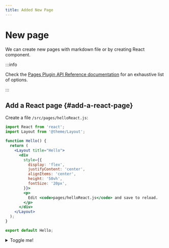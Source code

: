 ```yaml
---
title: Added New Page
---
```


# New page 

We can create new pages with markdown file or by creating React component.

:::info

Check the [Pages Plugin API Reference documentation](./../api/plugins/plugin-content-pages.md) for an exhaustive list of options.

:::


## Add a React page {#add-a-react-page}

Create a file `/src/pages/helloReact.js`:

```jsx title="/src/pages/helloReact.js"
import React from 'react';
import Layout from '@theme/Layout';

function Hello() {
  return (
    <Layout title="Hello">
      <div
        style={{
          display: 'flex',
          justifyContent: 'center',
          alignItems: 'center',
          height: '50vh',
          fontSize: '20px',
        }}>
        <p>
          Edit <code>pages/helloReact.js</code> and save to reload.
        </p>
      </div>
    </Layout>
  );
}

export default Hello;
```
<details>
  <summary>Toggle me!</summary>
  <div>
    <div>This is the detailed content</div>
    <br/>
    <details>
      <summary>
        Nested toggle! Some surprise inside...
      </summary>
      <div>
        😲😲😲😲😲
      </div>
    </details>
  </div>
</details>
